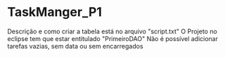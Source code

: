 # TaskManger_P1

Descrição e como criar a tabela está no arquivo "script.txt"
O Projeto no eclipse tem que estar entitulado "PrimeiroDAO"
Não é possível adicionar tarefas vazias, sem data ou sem encarregados
